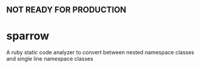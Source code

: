 ## NOT READY FOR PRODUCTION

# sparrow
A ruby static code analyzer to convert between nested namespace classes and single line namespace classes
